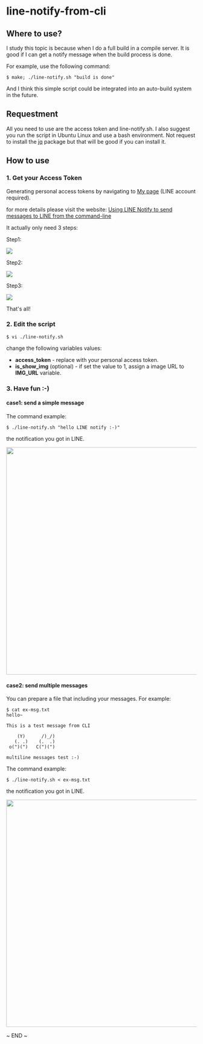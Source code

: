 # line-notify-from-cli


## Where to use?

I study this topic is because when I do a full build in a compile server. It is good if I can get a notify message when the build process is done.

For example, use the following command:

	$ make; ./line-notify.sh "build is done"


And I think this simple script could be integrated into an auto-build system in the future.


## Requestment

All you need to use are the access token and line-notify.sh. I also suggest you run the script in Ubuntu Linux and use a bash environment. Not request to install the [jq](https://stedolan.github.io/jq/download/) package but that will be good if you can install it.


## How to use


### 1. Get your Access Token

Generating personal access tokens by navigating to [My page](https://notify-bot.line.me/my/) (LINE account required).

for more details please visit the website: [Using LINE Notify to send messages to LINE from the command-line](https://engineering.linecorp.com/en/blog/using-line-notify-to-send-messages-to-line-from-the-command-line/)

It actually only need 3 steps:

Step1:

![](images/acc-token-01.png)

Step2:

![](images/acc-token-02.png)

Step3:

![](images/acc-token-03.png)


That's all!


### 2. Edit the script


	$ vi ./line-notify.sh


change the following variables values:

* **access_token** - replace with your personal access token.
* **is_show_img** (optional) - if set the value to 1, assign a image URL to **IMG_URL** variable.


### 3. Have fun :-)

#### case1: send a simple message

The command example:


	$ ./line-notify.sh "hello LINE notify :-)"


the notification you got in LINE.


<img height="600" src="images/line-notify-01.png">


#### case2: send multiple messages

You can prepare a file that including your messages. For example:


	$ cat ex-msg.txt 
	hello~
	
	This is a test message from CLI
	 
	    (Y)      /)_/)
	   (. .)    (.  .)
	 o(")(")   C(")(")
	
	multiline messages test :-)


The command example:


	$ ./line-notify.sh < ex-msg.txt


the notification you got in LINE.


<img height="600" src="images/line-notify-02.png">


~ END ~


